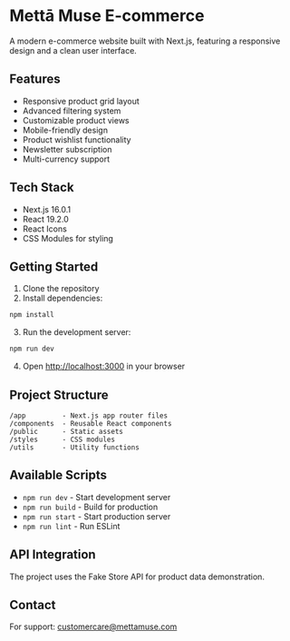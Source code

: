 # Mettā Muse E-commerce

A modern e-commerce website built with Next.js, featuring a responsive design and a clean user interface.

## Features

- Responsive product grid layout
- Advanced filtering system
- Customizable product views
- Mobile-friendly design
- Product wishlist functionality
- Newsletter subscription
- Multi-currency support

## Tech Stack

- Next.js 16.0.1
- React 19.2.0
- React Icons
- CSS Modules for styling

## Getting Started

1. Clone the repository
2. Install dependencies:
```bash
npm install
```

3. Run the development server:
```bash
npm run dev
```

4. Open [http://localhost:3000](http://localhost:3000) in your browser

## Project Structure

```
/app         - Next.js app router files
/components  - Reusable React components
/public      - Static assets
/styles      - CSS modules
/utils       - Utility functions
```

## Available Scripts

- `npm run dev` - Start development server
- `npm run build` - Build for production
- `npm run start` - Start production server
- `npm run lint` - Run ESLint

## API Integration

The project uses the Fake Store API for product data demonstration.

## Contact

For support: customercare@mettamuse.com
